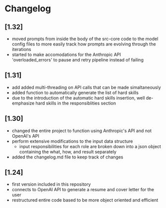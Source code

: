 # Changelog

## [1.32]
- moved prompts from inside the body of the src-core code to the model config files to more easily track how prompts are evolving through the iterations
- started to make accomodations for the Anthropic API 'overloaded_errors' to pause and retry pipeline instead of failing

## [1.31]
- add added multi-threading on API calls that can be made simaltaneously
- added function to automatically generate the list of hard skills
- due to the introduction of the automatic hard skills insertion, well de-emphasize hard skills in the responsiblities section

## [1.30]
- changed the entire project to function using Anthropic's API and not OpenAI's API
- perform extensive modifications to the input data structure
    - input responsibilities for each role are broken down into a json object containing the what, how, and result separately
- added the changelog.md file to keep track of changes

## [1.24]
- first version included in this repository
- connects to OpenAI API to generate a resume and cover letter for the user
- restructured entire code based to be more object oriented and efficient